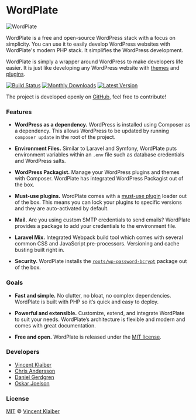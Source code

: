 # WordPlate

![WordPlate](https://cloud.githubusercontent.com/assets/499192/24309675/09eec350-10cd-11e7-98f3-094003bc8e15.png)

WordPlate is a free and open-source WordPress stack with a focus on simplicity. You can use it to easily develop WordPress websites with WordPlate's modern PHP stack. It simplifies the WordPress development.

WordPlate is simply a wrapper around WordPress to make developers life easier. It is just like developing any WordPress website with [themes](https://developer.wordpress.org/themes) and [plugins](https://developer.wordpress.org/plugins).

[![Build Status](https://badgen.net/github/checks/wordplate/framework?label=build&icon=github)](https://github.com/wordplate/framework/actions)
[![Monthly Downloads](https://badgen.net/packagist/dm/wordplate/framework)](https://packagist.org/packages/wordplate/framework/stats)
[![Latest Version](https://badgen.net/packagist/v/wordplate/framework)](https://packagist.org/packages/wordplate/framework)

The project is developed openly on [GitHub](https://github.com/wordplate/wordplate), feel free to contribute!

### Features

- **WordPress as a dependency.** WordPress is installed using Composer as a dependency. This allows WordPress to be updated by running `composer update` in the root of the project.

- **Environment Files.** Similar to Laravel and Symfony, WordPlate puts environment variables within an `.env` file such as database credentials and WordPress salts.

- **WordPress Packagist.** Manage your WordPress plugins and themes with Composer. WordPlate has integrated WordPress Packagist out of the box.

- **Must-use plugins.** WordPlate comes with a [must-use plugin](https://wordpress.org/support/article/must-use-plugins/) loader out of the box. This means you can lock your plugins to specific versions and they are auto-activated by default.

- **Mail.** Are you using custom SMTP credentials to send emails? WordPlate provides a package to add your credentials to the environment file.

- **Laravel Mix.** Integrated Webpack build tool which comes with several common CSS and JavaScript pre-processors. Versioning and cache busting built right in.

- **Security.** WordPlate installs the [`roots/wp-password-bcrypt`](https://github.com/roots/wp-password-bcrypt#readme) package out of the box.

### Goals

- **Fast and simple.** No clutter, no bloat, no complex dependencies. WordPlate is built with PHP so it’s quick and easy to deploy.

- **Powerful and extensible.** Customize, extend, and integrate WordPlate to suit your needs. WordPlate’s architecture is flexible and modern and comes with great documentation.

- **Free and open.** WordPlate is released under the [MIT license](https://github.com/wordplate/wordplate/blob/master/LICENSE).

### Developers

- [Vincent Klaiber](https://github.com/vinkla)
- [Chris Andersson](https://github.com/puredazzle)
- [Daniel Gerdgren](https://github.com/tditlu)
- [Oskar Joelson](https://github.com/fiskhandlarn)

### License

[MIT](https://github.com/wordplate/wordplate.github.io/blob/master/LICENSE) © [Vincent Klaiber](https://vinkla.dev/)

